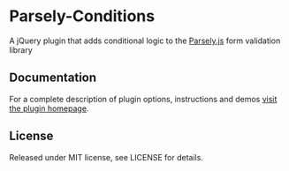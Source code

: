 # Parsely-Conditions

A jQuery plugin that adds conditional logic to the [Parsely.js](http://parsleyjs.org) form validation library

## Documentation
For a complete description of plugin options, instructions and demos [visit the plugin homepage](http://themonk.github.io/parsely-conditions).

## License
Released under MIT license, see LICENSE for details.

